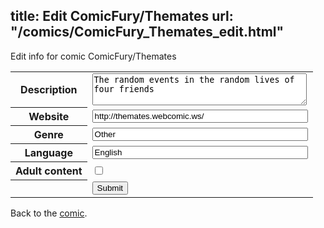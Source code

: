 title: Edit ComicFury/Themates
url: "/comics/ComicFury_Themates_edit.html"
---
Edit info for comic ComicFury/Themates

<form name="comic" action="http://gaepostmail.appspot.com/comic/" method="post">
<table class="comicinfo">
<tr>
<th>Description</th><td><textarea name="description" cols="40" rows="3">The random events in the random lives of four friends</textarea></td>
</tr>
<tr>
<th>Website</th><td><input type="text" name="url" value="http://themates.webcomic.ws/" size="40"/></td>
</tr>
<tr>
<th>Genre</th><td><input type="text" name="genre" value="Other" size="40"/></td>
</tr>
<tr>
<th>Language</th><td><input type="text" name="language" value="English" size="40"/></td>
</tr>
<tr>
<th>Adult content</th><td><input type="checkbox" name="adult" value="adult" /></td>
</tr>
<tr>
<th></th><td>
<input type="hidden" name="comic" value="ComicFury_Themates" />
<input type="submit" name="submit" value="Submit" />
</td>
</tr>
</table>
</form>

Back to the [comic](ComicFury_Themates.html).
